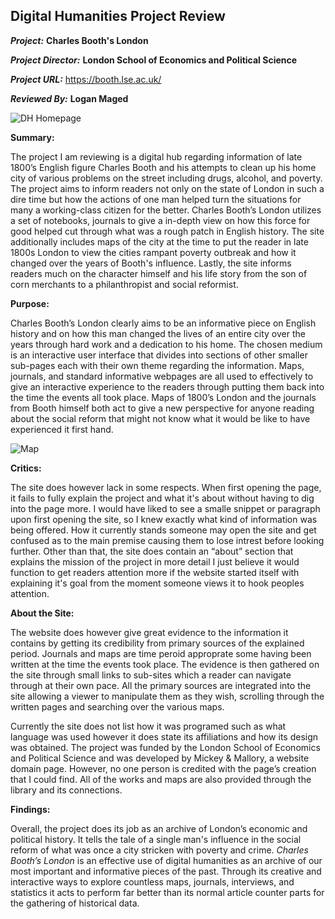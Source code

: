 ## Digital Humanities Project Review
 
***Project:*** **Charles Booth's London**
 
***Project Director:*** **London School of Economics and Political Science**
 
***Project URL:*** https://booth.lse.ac.uk/
 
***Reviewed By:*** **Logan Maged**

![DH Homepage](https://lmaged21.github.io/DH-Blog-Posts/images/DHHomepage.jpg)

**Summary:**
 
The project I am reviewing is a digital hub regarding information of late 1800’s English figure Charles Booth and his attempts to clean up his home city of various problems on the street including drugs, alcohol, and poverty. The project aims to inform readers not only on the state of London in such a dire time but how the actions of one man helped turn the situations for many a working-class citizen for the better. Charles Booth’s London utilizes a set of notebooks, journals to give a in-depth view on how this force for good helped cut through what was a rough patch in English history. The site additionally includes maps of the city at the time to put the reader in late 1800s London to view the cities rampant poverty outbreak and how it changed over the years of Booth's influence. Lastly, the site informs readers much on the character himself and his life story from the son of corn merchants to a philanthropist and social reformist.

**Purpose:**
 
Charles Booth’s London clearly aims to be an informative piece on English history and on how this man changed the lives of an entire city over the years through hard work and a dedication to his home. The chosen medium is an interactive user interface that divides into sections of other smaller sub-pages each with their own theme regarding the information. Maps, journals, and standard informative webpages are all used to effectively to give an interactive experience to the readers through putting them back into the time the events all took place. Maps of 1800’s London and the journals from Booth himself both act to give a new perspective for anyone reading about the social reform that might not know what it would be like to have experienced it first hand.
 
![Map](https://lmaged21.github.io/DH-Blog-Posts/images/DHMap.jpg)
 
**Critics:**
 
The site does however lack in some respects. When first opening the page, it fails to fully explain the project and what it's about without having to dig into the page more. I would have liked to see a smalle snippet or paragraph upon first opening the site, so I knew exactly what kind of information was being offered. How it currently stands someone may open the site and get confused as to the main premise causing them to lose intrest before looking further. Other than that, the site does contain an “about” section that explains the mission of the project in more detail I just believe it would function to get readers attention more if the website started itself with explaining it's goal from the moment someone views it to hook peoples attention.

**About the Site:**
 
The website does however give great evidence to the information it contains by getting its credibility from primary sources of the explained period. Journals and maps are time peroid approprate some having been written at the time the events took place. The evidence is then gathered on the site through small links to sub-sites which a reader can navigate through at their own pace. All the primary sources are integrated into the site allowing a viewer to manipulate them as they wish, scrolling through the written pages and searching over the various maps.

Currently the site does not list how it was programed such as what language was used however it does state its affiliations and how its design was obtained. The project was funded by the London School of Economics and Political Science and was developed by Mickey & Mallory, a website domain page. However, no one person is credited with the page’s creation that I could find. All of the works and maps are also provided through the library and its connections.

**Findings:**
 
Overall, the project does its job as an archive of London’s economic and political history. It tells the tale of a single man's influence in the social reform of what was once a city stricken with poverty and crime. *Charles Booth’s London* is an effective use of digital humanities as an archive of our most important and informative pieces of the past. Through its creative and interactive ways to explore countless maps, journals, interviews, and statistics it acts to perform far better than its normal article counter parts for the gathering of historical data.

